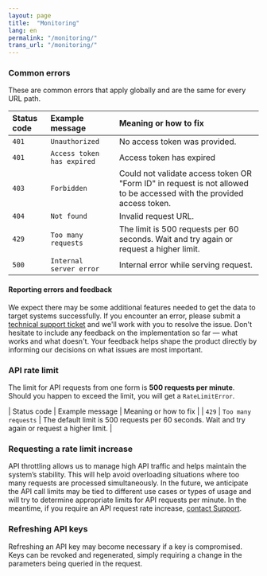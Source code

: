 ```yaml
---
layout: page
title:  "Monitoring"
lang: en
permalink: "/monitoring/"
trans_url: "/monitoring/"
---
```


### Common errors

These are common errors that apply globally and are the same for every URL path.

| Status code              | Example message | Meaning or how to fix |
| :---------------- | :------ | :---- |
| <code>401</code>       |   <code>Unauthorized</code>   | No access token was provided. |
| <code>401</code>        |   <code>Access token has expired</code>   | Access token has expired |
| <code>403</code>   |  <code>Forbidden</code>   | Could not validate access token OR "Form ID" in request is not allowed to be accessed with the provided access token. |
| <code>404</code> |  <code>Not found</code>   | Invalid request URL. |
| <code>429</code> |  <code>Too many requests</code>   | The limit is 500 requests per 60 seconds. Wait and try again or request a higher limit. |
| <code>500</code> |  <code>Internal server error</code>   | Internal error while serving request. |

#### Reporting errors and feedback
We expect there may be some additional features needed to get the data to target systems successfully. If you encounter an error, please submit a [technical support ticket](https://forms-formulaires.alpha.canada.ca/en/support) and we'll work with you to resolve the issue. Don't hesitate to include any feedback on the implementation so far — what works and what doesn't. Your feedback helps shape the product directly by informing our decisions on what issues are most important.

### API rate limit

The limit for API requests from one form is **500 requests per minute**. Should you happen to exceed the limit, you will get a <code>RateLimitError</code>. 

| Status code              | Example message | Meaning or how to fix |
| <code>429</code> |  <code>Too many requests</code>   | The default limit is 500 requests per 60 seconds. Wait and try again or request a higher limit. |

### Requesting a rate limit increase

API throttling allows us to manage high API traffic and helps maintain the system’s stability. This will help avoid overloading situations where too many requests are processed simultaneously. In the future, we anticipate the API call limits may be tied to different use cases or types of usage and will try to determine appropriate limits for API requests per minute. In the meantime, if you require an API request rate increase, [contact Support](https://forms-formulaires.alpha.canada.ca/en/support).

### Refreshing API keys

Refreshing an API key may become necessary if a key is compromised. Keys can be revoked and regenerated, simply requiring a change in the parameters being queried in the request.
